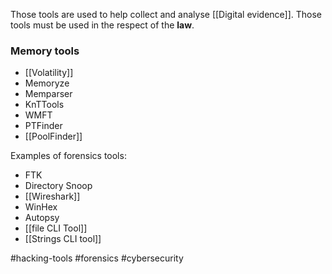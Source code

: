 Those tools are used to help collect and analyse [[Digital evidence]]. Those tools must be used in the respect of the **law**.

### Memory tools
- [[Volatility]]
- Memoryze
- Memparser
- KnTTools
- WMFT
- PTFinder
- [[PoolFinder]]

Examples of forensics tools:
- FTK
- Directory Snoop
- [[Wireshark]]
- WinHex
- Autopsy
- [[file CLI Tool]]
- [[Strings CLI tool]]

#hacking-tools #forensics #cybersecurity